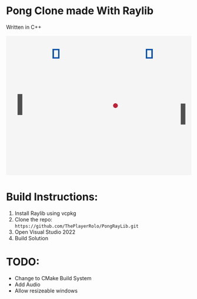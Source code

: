 # Pong Clone made With Raylib
Written in C++

![Ingame Image](images/GameImage.png)


# Build Instructions:
1. Install Raylib using vcpkg
2. Clone the repo: <br>
`https://github.com/ThePlayerRolo/PongRayLib.git` 
3. Open Visual Studio 2022
4. Build Solution

# TODO:
* Change to CMake Build System
* Add Audio
* Allow resizeable windows